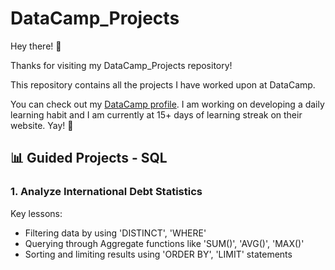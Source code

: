 # DataCamp_Projects

Hey there! 👋

Thanks for visiting my DataCamp_Projects repository!

This repository contains all the projects I have worked upon at DataCamp.

You can check out my [DataCamp profile](https://www.datacamp.com/profile/rohaanzuberi). I am working on developing a daily learning habit and I am currently at 15+ days of learning streak on their website. Yay! 🥳

## 📊 Guided Projects - SQL

### 1. Analyze International Debt Statistics

Key lessons:
- Filtering data by using 'DISTINCT', 'WHERE'
- Querying through Aggregate functions like 'SUM()', 'AVG()', 'MAX()'
- Sorting and limiting results using 'ORDER BY', 'LIMIT' statements
